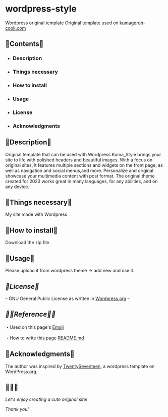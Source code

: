 # **wordpress-style**
Wordpress original template
Original template used on [kumagoroh-cook.com](https://kumagoroh-cook.com)

## :bear:Contents:bear:

- ### Description
- ### Things necessary
- ### How to install
- ### Usage
- ### License
- ### Acknowledgments

## :bear:Description:bear:
Original template that can be used with Wordpress
Kuma_Style brings your site to life with polished headers and beautiful images. 
With a focus on original sites, it features multiple sections and widgets on the front page, as well as navigation and social menus,and more.
Personalize and original showcase your multimedia content with post format. 
The original theme created for 2023 works great in many languages, for any abilities, and on any device.

## :bear:Things necessary:bear:
My site made with Wordpress

## :bear:How to install:bear:
Download the zip file

## :bear:Usage:bear:
Please upload it from wordpress theme -> add new and use it.

## ***:bear:License:bear:***
– GNU General Public License as written in [Wordpress.org](https://ja.wordpress.org/gpl/) –

## ***:bowing_man:Reference:bowing_woman:***
・Used on this page's [Emoji](https://github.com/ikatyang/emoji-cheat-sheet/blob/0f34cc0fe6250111da52c7b82efed2717d553b3e/README.md)

・How to write this page [README.md](https://docs.github.com/ja/get-started/writing-on-github/getting-started-with-writing-and-formatting-on-github/basic-writing-and-formatting-syntax)

## :bear:Acknowledgments:bear:
The author was inspired by [TwentySeventeen](https://wordpress.org/themes/twentyseventeen/), a wordpress template on WordPress.org.

## :seedling::seedling::seedling:
*Let's enjoy creating a cute original site!*

*Thank you!*

